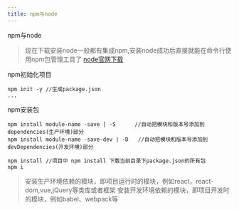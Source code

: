 ```yaml
---
title: npm与node
---
```

npm与node
> 现在下载安装node一般都有集成npm,安装node成功后直接就能在命令行使用npm包管理工具了
[node官网下载](https://nodejs.org/en/download/)

npm初始化项目
```shell
npm init -y //生成package.json
...
```

npm安装包
```shell
npm install module-name -save | -S      //自动把模块和版本号添加到dependencies(生产环境)部分
npm install module-name -save-dev | -D   //自动把模块和版本号添加到devDependencies(开发环境)部分

npm install //项目中 npm install 下载当前目录下package.json的所有包
npm i
```
> 安装生产环境依赖的模块，即项目运行时的模块，例如react，react-dom,vue,jQuery等类库或者框架
> 安装开发环境依赖的模块，即项目开发时的模块，例如babel、webpack等